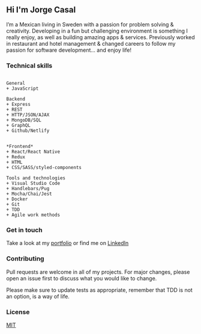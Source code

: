 ## Hi I'm Jorge Casal

I’m a Mexican living in Sweden with a passion for problem solving & creativity. Developing in a fun but challenging environment is something I really enjoy, as well as building amazing apps & services. Previously worked in restaurant and hotel management & changed careers to follow my passion for software development… and enjoy life!

### Technical skills

```

General
+ JavaScript

Backend
+ Express
+ REST
+ HTTP/JSON/AJAX
+ MongoDB/SQL
+ GraphQL
+ Github/Netlify


*Frontend*
+ React/React Native
+ Redux
+ HTML
+ CSS/SASS/styled-components

Tools and technologies
+ Visual Studio Code
+ Handlebars/Pug
+ Mocha/Chai/Jest
+ Docker
+ Git
+ TDD
+ Agile work methods

```

### Get in touch

Take a look at my <a target="_blank" href="https://jorgecasal.github.io">portfolio</a>
or find me on [LinkedIn](https://www.linkedin.com/in/casaljorge/)


### Contributing
Pull requests are welcome in all of my projects. For major changes, please open an issue first to discuss what you would like to change.

Please make sure to update tests as appropriate, remember that TDD is not an option, is a way of life.

### License
[MIT](https://choosealicense.com/licenses/mit/)
